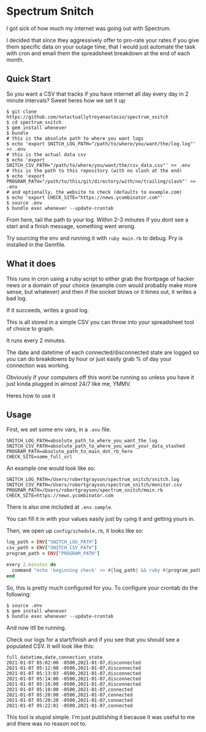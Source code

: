 # Spectrum Snitch
I got sick of how much my internet was going out with Spectrum.

I decided that since they aggressively offer to pro-rate your rates if you give them specific data on your outage time, that I would just automate the task with cron and email them the spreadsheet breakdown at the end of each month.


## Quick Start
So you want a CSV that tracks if you have internet all day every day in 2 minute intervals?
Sweet heres how we set it up

```shell
$ git clone https://github.com/notactuallytreyanastasio/spectrum_snitch
$ cd spectrum_snitch
$ gem install whenever
$ bundle
# this is the absolute path to where you want logs
$ echo 'export SNITCH_LOG_PATH="/path/to/where/you/want/the/log.log"' >> .env
# this is the actual data csv
$ echo 'export SNITCH_CSV_PATH="/path/to/where/you/want/the/csv_data.csv"' >> .env
# this is the path to this repository (with no slash at the end)
$ echo 'export PROGRAM_PATH="/path/to/this/git/directory/with/no/trailing/slash"' >> .env
# and optionally, the website to check (defaults to example.com)
$ echo 'export CHECK_SITE="https://news.ycombinator.com"'
$ source .env
$ bundle exec whenever --update-crontab
```

From here, tail the path to your log. Within 2-3 minutes if you dont see a start and a finish message, something went wrong.

Try sourcing the env and running it with `ruby main.rb` to debug.
Pry is installed in the Gemfile.

## What it does
This runs in cron using a ruby script to either grab the frontpage of hacker news or a domain of your choice (example.com would probably make more sense, but whatever) and then if the socket blows or it times out, it writes a bad log.

If it succeeds, writes a good log.

This is all stored in a simple CSV you can throw into your spreadsheet tool of choice to graph.

It runs every 2 minutes.

The date and datetime of each connected/disconnected state are logged so you can do breakdowns by hour or just easily grab % of day your connection was working.

Obviously if your computers off this wont be running so unless you have it just kinda plugged in almost 24/7 like me, YMMV.

Heres how to use it

## Usage

First, we set some env vars, in a `.env` file.

```
SNITCH_LOG_PATH=absolute_path_to_where_you_want_the_log
SNITCH_CSV_PATH=absolute_path_to_where_you_want_your_data_stashed
PROGRAM_PATH=absolute_path_to_main_dot_rb_here
CHECK_SITE=some_full_url
```

An example one would look like so:

```
SNITCH_LOG_PATH=/Users/robertgrayson/spectrum_snitch/snitch.log
SNITCH_CSV_PATH=/Users/robertgrayson/spectrum_snitch/monitor.csv
PROGRAM_PATH=/Users/robertgrayson/spectrum_snitch/main.rb
CHECK_SITE=https://news.ycombinator.com
```

There is also one included at `.env.sample`.

You can fill it in with your values easily just by `cp`ing it and getting yours in.

Then, we open up `config/schedule.rb`, it looks like so:

```ruby
log_path = ENV["SNITCH_LOG_PATH"]
csv_path = ENV["SNITCH_CSV_PATH"]
program_path = ENV["PROGRAM_PATH"]

every 2.minutes do
  command "echo 'beginning check' >> #{log_path} && ruby #{program_path} && echo 'finished check' >> #{log_path}"
end
```

So, this is pretty much configured for you.
To configure your crontab do the following:

```
$ source .env
$ gem install whenever
$ bundle exec whenever --update-crontab
```

And now itll be running.

Check our logs for a start/finish and if you see that you should see a populated CSV.
It will look like this:


```
full_datetime,date,connection_state
2021-01-07 05:02:00 -0500,2021-01-07,disconnected
2021-01-07 05:12:00 -0500,2021-01-07,disconnected
2021-01-07 05:13:03 -0500,2021-01-07,disconnected
2021-01-07 05:14:00 -0500,2021-01-07,disconnected
2021-01-07 05:16:00 -0500,2021-01-07,disconnected
2021-01-07 05:18:00 -0500,2021-01-07,connected
2021-01-07 05:20:00 -0500,2021-01-07,connected
2021-01-07 05:20:20 -0500,2021-01-07,connected
2021-01-07 05:22:01 -0500,2021-01-07,connected
```

This tool is stupid simple. I'm just publishing it because it was useful to me and there was no reason not to.
